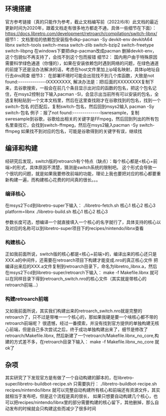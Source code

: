 
## 环境搭建

官方参考链接（真的只能作为参考，截止文档编写前（2022/6/8）此文档的最近更新时间为2020年，跟着文档走有很多地方都走不通，具体一些细节在下面）：
https://docs.libretro.com/development/retroarch/compilation/switch-libnx/
细节1：
   文档里给的依赖包安装指令dkp-pacman -Sy devkit-env devkitA64 libnx switch-tools switch-mesa switch-zlib switch-bzip2 switch-freetype switch-libpng
   在windows下要把dkp-pacman改成pacman
   删掉devkit-env，这个包貌似不再支持了，会找不到这个包而报错
细节2：
   国内用户由于特殊原因需要科学绿色通道（你懂的），如果在安装依赖包时遇到网络的问题，在绿色通道的前提下还是没办法解决的话，考虑在host文件里加上ip域名映射，具体ip地址自行去dns网查
细节3：
   在部署环境时可能会出现找不到几个库函数，大致是not found:--------------lXXXXXXXX,
   解决办法是：把l后面的XXXXXXXX复制下来，去谷歌搜索，一般会在前几个条目显示出对应的函数的包名，把这个包名记住，在msys2控制台下输入pacman -Sl，会显示出当前所有可以安装的包名，全选复制粘贴到一个文本文档里，然后在这里查找刚才在谷歌找到的包名，找到一个 switch-包名 的匹配后，复制switch-包名，然后回到msys2输入 pacman -Sy switch-包名
   例子：报了not found:--------------lswresample，复制swresample到谷歌，谷歌给出相关的关键字是FFmpeg，然后回到列出的所有包名里查找它，会找到switch-ffmpeg，然后在msys2输入pacman -Sy switch-ffmpeg
   如果找不到对应的包名，可能是谷歌得到的关键字有误，继续找

## 编译和构建

经研究后发现，switch版的retroarch有个特点（缺点）：每个核心都是<核心+前端>的形式，具体原因不清楚，猜测是switch系统的限制吧。
这个形式会导致一个很坑的问题，就是如果我要修改前端的功能，理论上我也要把对应的核心都要重新构建一遍，而构建核心花费的时间真的很长。。。

### 编译核心

在msys2下cd到libretro-super下输入：
./libretro-fetch.sh 核心1 核心2 核心3
platform=libnx ./libretro-build.sh 核心1 核心2 核心3

参数长度可选，想编译一个就直接填入一个核心的名字就行了，具体支持的核心以及对应的名称可以到libretro-super项目下的recipes/nintendo/libnx查看

### 构建核心

正如我前面所说，switch版的核心都是<核心+前端>的，编译出来的核心还只是XXX.a的中间件，还需要在retroarch项目下构建才能变成.nro的真正核心文件
把编译出来后的XXX.a文件复制到retroarch目录下，命名为libretro_libnx.a，然后在msys2下cd到libretro-super/retroarch下输入：
make -f Makefile.libnx
就可以在同样目录下得到retroarch_switch.nro的核心文件（其实就是带核心的retroarch前端...）

### 构建retroarch前端

又如我前面所说，其实我们构建出来的retroarch_switch.nro就是完整的retroarch了，只不过是带唯一一个核心的，那如果我硬是要一个啥核心都不带的retroarch前端呢？
很遗憾，经过一番摸索，并没有找到官方提供的单独构建无核心前端，但是自己多次尝试之后，终于成功单独构建出来了，细节是修改了retroarch/Makefile.libnx,
然后新建了一个retroarch/Makefile.libnx_no_core,构建的方式差不多，在retroarch目录下输入：
make -f Makefile.libnx_no_core
就ok了

## 杂项
其实研究了下发现官方是有做了一个自动构建的脚本的，在libretro-super/libretro-buildbot-recipe.sh
只需要执行：
./libretro-buildbot-recipe.sh recipes/nintendo/libnx
就可以完整自动构建所有核心和前端还有资源文件，其实就相当于发布吧，但是这个流程是真的很长，
如果只想要自动构建几个核心，也可以把recipes/nintendo/libnx里的部分需要构建的核心留下，其他删掉，那么自动发布的时候就会只构建这些而减少了很多时间